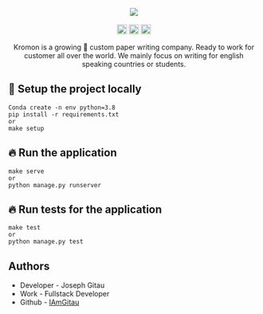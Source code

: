 <p align="center">
    <img src="https://github.com/IAmGitau/freelancer-backend/blob/master/templates/img/Kromon.png">
    <br>
    <br>
    <img height="20px" src="https://api.netlify.com/api/v1/badges/88afbb86-1657-4de0-b211-79371fd3004a/deploy-status">
    <img height="20px" src="https://github.com/IAmGitau/freelancer-backend/workflows/Unit%20Tests/badge.svg">
    <img height="20px" src="https://github.com/IAmGitau/freelancer-backend/workflows/Linting/badge.svg">
</p>
<p align="center">
Kromon is a growing 🚀 custom paper writing company. Ready to work for customer all over the world. We mainly focus on writing for english speaking countries or students.
</p>

## 🚧 Setup the project locally

    Conda create -n env python=3.8
    pip install -r requirements.txt
    or 
    make setup
    
## 🔥 Run the application
    make serve
    or
    python manage.py runserver

## 🔥 Run tests for the application
    make test
    or
    python manage.py test

## Authors
 - Developer - Joseph Gitau
 - Work - Fullstack Developer
 - Github - [IAmGitau](https://github.com/IAmGitau)
